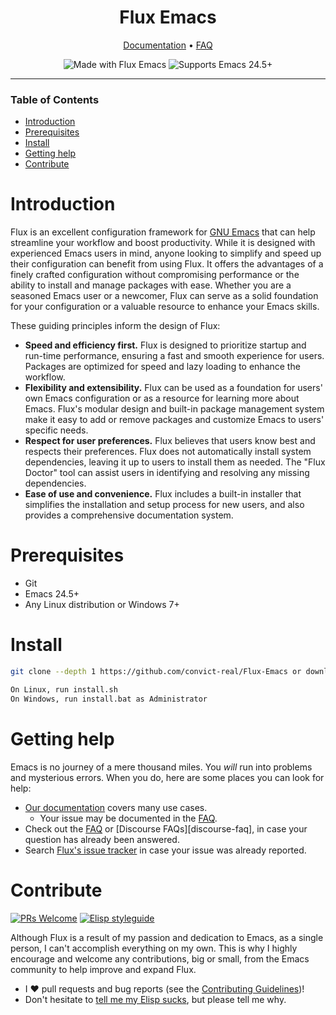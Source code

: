 <div align="center">

# Flux Emacs

[Documentation] • [FAQ]

![Made with Flux Emacs](https://img.shields.io/badge/Version-1.0.0-lightblue.svg?style=flat-square&logoColor=white)
![Supports Emacs 24.5+](https://img.shields.io/badge/Supports-Emacs_24.5+-lightblue.svg?style=flat-square&logo=GNU%20Emacs&logoColor=white)

</div>

---

### Table of Contents
- [Introduction](#introduction)
- [Prerequisites](#prerequisites)
- [Install](#install)
- [Getting help](#getting-help)
- [Contribute](#contribute)


# Introduction
Flux is an excellent configuration framework for [GNU Emacs] that can help streamline your workflow and boost productivity. While it is designed with experienced Emacs users in mind, anyone looking to simplify and speed up their configuration can benefit from using Flux. It offers the advantages of a finely crafted configuration without compromising performance or the ability to install and manage packages with ease. Whether you are a seasoned Emacs user or a newcomer, Flux can serve as a solid foundation for your configuration or a valuable resource to enhance your Emacs skills.

These guiding principles inform the design of Flux:

+ **Speed and efficiency first.** Flux is designed to prioritize startup and run-time performance, ensuring a fast and smooth experience for users. Packages are optimized for speed and lazy loading to enhance the workflow.
+ **Flexibility and extensibility.** Flux can be used as a foundation for users' own Emacs configuration or as a resource for learning more about Emacs. Flux's modular design and built-in package management system make it easy to add or remove packages and customize Emacs to users' specific needs.
+ **Respect for user preferences.** Flux believes that users know best and respects their preferences. Flux does not automatically install system dependencies, leaving it up to users to install them as needed. The "Flux Doctor" tool can assist users in identifying and resolving any missing dependencies.
+ **Ease of use and convenience.** Flux includes a built-in installer that simplifies the installation and setup process for new users, and also provides a comprehensive documentation system.


# Prerequisites
+ Git
+ Emacs 24.5+
+ Any Linux distribution or Windows 7+


# Install
``` sh
git clone --depth 1 https://github.com/convict-real/Flux-Emacs or download and extract

On Linux, run install.sh
On Windows, run install.bat as Administrator
```


# Getting help
Emacs is no journey of a mere thousand miles. You _will_ run into problems and
mysterious errors. When you do, here are some places you can look for help:

+ [Our documentation][documentation] covers many use cases.
  + Your issue may be documented in the [FAQ].
+ Check out the [FAQ] or [Discourse FAQs][discourse-faq], in case your question
  has already been answered.
+ Search [Flux's issue tracker](https://github.com/convict-real/Flux-Emacs/issues) in case your issue was already
  reported.


# Contribute
[![PRs Welcome](https://img.shields.io/badge/PRs-Welcome-brightgreen.svg?style=flat-square)](http://makeapullrequest.com) 
[![Elisp styleguide](https://img.shields.io/badge/Elisp-Style--guide-purple?style=flat-square)](https://github.com/bbatsov/emacs-lisp-style-guide)

Although Flux is a result of my passion and dedication to Emacs, as a single person, I can't accomplish everything on my own. This is why I highly encourage and welcome any contributions, big or small, from the Emacs community to help improve and expand Flux.

+ I :heart: pull requests and bug reports (see the [Contributing
  Guidelines][contribute])!
+ Don't hesitate to [tell me my Elisp
  sucks](https://github.com/convict-real/Flux-Emacs/issues/new), but please tell me
  why.


[contribute]: docs/contributing.org
[documentation]: docs/index.org
[faq]: docs/faq.org
[modules]: docs/modules.org
[popup-system]: modules/ui/popup/README.org
[gnu emacs]: https://www.gnu.org/software/emacs/
